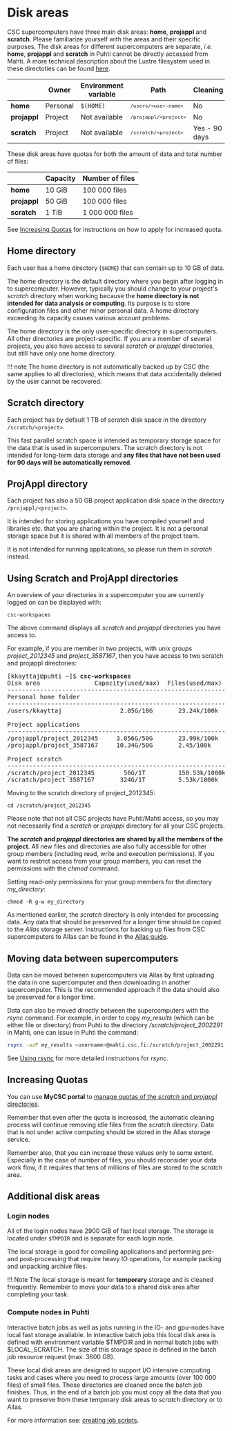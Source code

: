 # Disk areas

CSC supercomputers have three main disk areas: **home**, **projappl** and **scratch**. Please familiarize yourself with the areas and their specific purposes.
The disk areas for different supercomputers are separate, *i.e.*
**home**, **projappl** and **scratch** in Puhti cannot be directly
accessed from Mahti. A more technical description about the Lustre filesystem used in these directoties can be found [here](lustre.md).

|              |  Owner    | Environment variable | Path                                            | Cleaning      |
| ------------ |  -------- | -------------------- | ----------------------------------------------- | ------------- |
| **home**     |  Personal | `$(HOME)`            | <small>`/users/<user-name>`</small>             | No            |
| **projappl** |  Project  | Not available        | <small>`/projappl/<project>`</small>            | No            |
| **scratch**  |  Project  | Not available        | <small>`/scratch/<project>`</small>             | Yes - 90 days |



These disk areas have quotas for both the amount of data and total number of files:

|              | Capacity | Number of files      |
| -------------| ---------|----------------      |
| **home**     | 10 GiB   |  100 000 files       |
| **projappl** | 50 GiB   |  100 000 files       |
| **scratch**  | 1 TiB    |  1 000 000 files     |

See [Increasing Quotas](#increasing-quotas) for instructions on how to apply for increased quota.

## Home directory

Each user has a home directory (`$HOME`) that can contain up to 10 GB of
data.

The home directory is the default directory where you begin after
logging in to supercomputer. However, typically you should change to your
project's _scratch_ directory when working because the
**home directory is not intended for data analysis or computing**. Its
purpose is to store configuration files and other minor personal
data. A home directory exceeding its capacity causes various account
problems.

The home directory is the only user-specific directory in supercomputers. All other directories
are project-specific. If you are a member of several projects, you also have access
to several _scratch_ or _projappl_ directories, but still have only one home directory.

!!! note
    The home directory is not automatically backed up by CSC (the same applies to
    all directories), which means that data accidentally deleted by the
    user cannot be recovered.


## Scratch directory


Each project has by default 1 TB of scratch disk space in the directory `/scratch/<project>`.

This fast parallel scratch space is intended as temporary storage
space for the data that is used in supercomputers. The scratch directory is not intended for
long-term data storage and **any files that have not been used for 90 days will
be automatically removed**.

## ProjAppl directory

Each project has also a 50 GB project application disk space in the directory
`/projappl/<project>`.

It is intended for storing applications you have compiled yourself and libraries
etc. that you are sharing within the project. It is not a personal storage space but it
is shared with all members of the project team.

It is not intended for running applications, so please run them in _scratch_ instead.

## Using Scratch and ProjAppl directories


An overview of your directories in a supercomputer you are currently
logged on can be displayed with:

```text
csc-workspaces 
```
The above command displays all _scratch_ and _projappl_ directories you have access to.

For example, if you are member in two projects, with unix groups _project_2012345_
and _project_3587167_, then you have access to two scratch and projappl directories:

<pre>[kkayttaj@puhti ~]$ <b>csc-workspaces</b> 
Disk area               Capacity(used/max)  Files(used/max)  Project description  
----------------------------------------------------------------------------------
Personal home folder
----------------------------------------------------------------------------------
/users/kkayttaj                2.05G/10G       23.24k/100k

Project applications 
----------------------------------------------------------------------------------
/projappl/project_2012345     3.056G/50G       23.99k/100k   Ortotopology modeling
/projappl/project_3587167     10.34G/50G       2.45/100k     Metaphysics methods

Project scratch 
----------------------------------------------------------------------------------
/scratch/project_2012345        56G/1T         150.53k/1000k Ortotopology modeling
/scratch/project_3587167       324G/1T         5.53k/1000k   Metaphysics methods
</pre>

Moving to the scratch directory of project_2012345:
```text
cd /scratch/project_2012345
```
Please note that not all CSC projects have Puhti/Mahti access, so you may not
necessarily find a _scratch_ or _projappl_ directory for all your CSC projects.


**The _scratch_ and _projappl_ directories are shared by all the members of the
project**. All new files and directories are also fully accessible for other
group members (including read, write and execution permissions). If you want
to restrict access from your group members, you can reset the permissions with
the _chmod_ command.

Setting read-only permissions for your group members for the directory
*my_directory*:
```text
chmod -R g-w my_directory
```

As mentioned earlier, the _scratch_ directory is only intended for processing data.
Any data that should be preserved for a longer time should be copied to the
_Allas_ storage server. Instructions for backing up files from CSC
supercomputers to Allas can be found in the [Allas guide](../data/Allas/index.md).

## Moving data between supercomputers

Data can be moved between supercomputers via Allas by first uploading
the data in one supercomputer and then downloading in another
supercomputer. This is the recommended approach if the data should also
be preserved for a longer time.

Data can also be moved directly between the supercomputers with the
_rsync_ command. For example, in order to copy *my_results* (which can be
either file or directory) from
Puhti to the directory */scratch/project_2002291* in Mahti, one can
issue in Puhti the command: 
```bash
rsync -azP my_results <username>@mahti.csc.fi:/scratch/project_2002291
```
See [Using rsync](../data/moving/rsync.md) for more detailed instructions
for *rsync*.

## Increasing Quotas


You can use **MyCSC portal** to [manage quotas of the _scratch_ and _projappl_ directories](../accounts/how-to-increase-disk-quotas.md).

Remember that even after the quota is increased, the automatic cleaning
process will continue removing idle files from the _scratch_ directory.
Data that is not under active computing should be stored in the Allas
storage service.

Remember also, that you can increase these values only to some extent. 
Especially in the case of number of files, you should reconsider your 
data work flow, if it requires that tens of millions
of files are stored to the _scratch_ area.

## Additional disk areas

### Login nodes

All of the login nodes have 2900 GiB of fast local storage. The storage
is located under `$TMPDIR` and is separate for each login node.  

The local storage is good for compiling applications and performing 
pre- and post-processing that require heavy IO operations, for example packing and unpacking 
archive files. 

!!! Note
    The local storage is meant for **temporary** storage and is cleaned frequently.
    Remember to move your data to a shared disk area after completing your task. 

### Compute nodes in Puhti 

Interactive batch jobs as well as jobs running in the IO- and gpu-nodes have local fast storage available. In interactive batch jobs this local disk area is defined with environment variable $TMPDIR and in normal batch jobs with $LOCAL_SCRATCH. The size of this storage space is defined in the batch job resource request (max. 3600 GB).

These local disk areas are designed to support I/O intensive computing tasks and cases where you need to process large amounts (over 100 000 files) of small files. These directories are cleaned once the batch job finishes. Thus, in the end of a batch job you must copy all the data that you want to preserve from these temporary disk areas to _scratch_ directory or to Allas. 

For more information see: [creating job scripts](running/creating-job-scripts-puhti.md#local-storage). 

